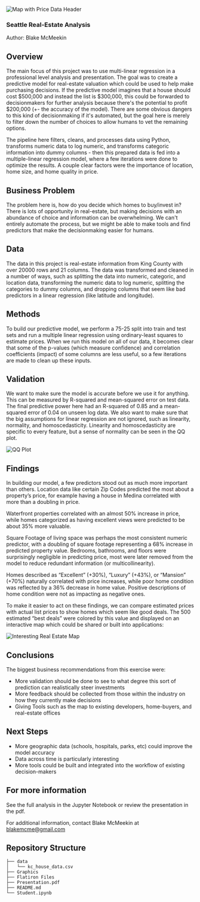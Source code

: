 ![Map with Price Data Header](https://github.com/thegrandblooms/dsc-phase-2-project-v2-3/blob/68f06f1770bb0b4f79a4c7864f9349ed9b9a39a2/Graphics/price_map_header.jpg)
### Seattle Real-Estate Analysis

Author: Blake McMeekin

## Overview

The main focus of this project was to use multi-linear regression in a professional level analysis and presentation. The goal was to create a predictive model for real-estate valuation which could be used to help make purchasing decisions. If the predictive model imagines that a house should cost $500,000 and instead the list is $300,000, this could be forwarded to decisionmakers for further analysis because there's the potential to profit $200,000 (+- the accuracy of the model). There are some obvious dangers to this kind of decisionmaking if it's automated, but the goal here is merely to filter down the number of choices to allow humans to vet the remaining options.

The pipeline here filters, cleans, and processes data using Python, transforms numeric data to log numeric, and transforms categoric information into dummy columns - then this prepared data is fed into a multiple-linear regression model, where a few iterations were done to optimize the results. A couple clear factors were the importance of location, home size, and home quality in price.

## Business Problem

The problem here is, how do you decide which homes to buy/invest in? There is lots of opportunity in real-estate, but making decisions with an abundance of choice and information can be overwhelming. We can't entirely automate the process, but we might be able to make tools and find predictors that make the decisionmaking easier for humans.

## Data

The data in this project is real-estate information from King County with over 20000 rows and 21 columns. The data was transformed and cleaned in a number of ways, such as splitting the data into numeric, categoric, and location data, transforming the numeric data to log numeric, splitting the categories to dummy columns, and dropping columns that seem like bad predictors in a linear regression (like latitude and longitude).

## Methods

To build our predictive model, we perform a 75-25 split into train and test sets and run a multiple linear regression using ordinary-least squares to estimate prices. When we run this model on all of our data, it becomes clear that some of the p-values (which measure confidence) and correlation coefficients (impact) of some columns are less useful, so a few iterations are made to clean up these inputs.

## Validation

We want to make sure the model is accurate before we use it for anything. This can be measured by R-squared and mean-squared error on test data. The final predictive power here had an R-squared of 0.85 and a mean-squared error of 0.04 on unseen log data. We also want to make sure that the big assumptions for linear regression are not ignored, such as linearity, normality, and homoscedasticity. Linearity and homoscedasticity are specific to every feature, but a sense of normality can be seen in the QQ plot.

![QQ Plot](https://github.com/thegrandblooms/dsc-phase-2-project-v2-3/blob/68f06f1770bb0b4f79a4c7864f9349ed9b9a39a2/Graphics/QQ_plot.png)

## Findings

In building our model, a few predictors stood out as much more important than others. Location data like certain Zip Codes predicted the most about a property’s price, for example having a house in Medina correlated with more than a doubling in price.

Waterfront properties correlated with an almost 50% increase in price, while homes categorized as having excellent views were predicted to be about 35% more valuable.

Square Footage of living space was perhaps the most consistent numeric predictor, with a doubling of square footage representing a 68% increase in predicted property value. Bedrooms, bathrooms, and floors were surprisingly negligible in predicting price, most were later removed from the model to reduce redundant information (or multicollinearity).

Homes described as “Excellent” (+30%), “Luxury” (+43%), or “Mansion” (+70%) naturally correlated with price increases, while poor home condition was reflected by a 36% decrease in home value. Positive descriptions of home condition were not as impacting as negative ones.

To make it easier to act on these findings, we can compare estimated prices with actual list prices to show homes which seem like good deals. The 500 estimated “best deals” were colored by this value and displayed on an interactive map which could be shared or built into applications:

![Interesting Real Estate Map](https://github.com/thegrandblooms/dsc-phase-2-project-v2-3/blob/69ce930c1a72a00b77b9be88a732131b8b09b117/Graphics/Interesting_properties.png)

## Conclusions

The biggest business recommendations from this exercise were:
- More validation should be done to see to what degree this sort of prediction can realistically steer investments
- More feedback should be collected from those within the industry on how they currently make decisions
- Giving Tools such as the map to existing developers, home-buyers, and real-estate offices

## Next Steps

- More geographic data (schools, hospitals, parks, etc) could improve the model accuracy
- Data across time is particularly interesting
- More tools could be built and integrated into the workflow of existing decision-makers

## For more information

See the full analysis in the Jupyter Notebook or review the presentation in the pdf.

For additional information, contact Blake McMeekin at blakemcme@gmail.com

## Repository Structure

```
├── data
│   └── kc_house_data.csv
├── Graphics
├── Flatiron Files
├── Presentation.pdf
├── README.md
└── Student.ipynb
```
